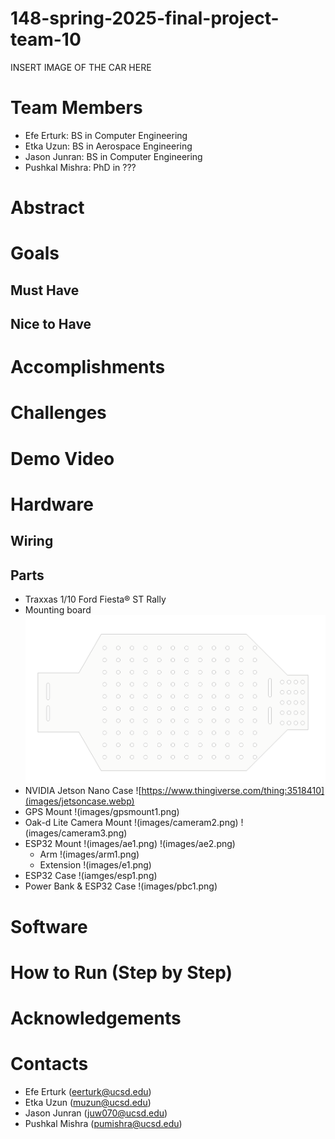 # 148-spring-2025-final-project-team-10
INSERT IMAGE OF THE CAR HERE

# Team Members
- Efe Erturk: BS in Computer Engineering 
- Etka Uzun: BS in Aerospace Engineering
- Jason Junran: BS in Computer Engineering
- Pushkal Mishra: PhD in ???
  
# Abstract

# Goals

## Must Have

## Nice to Have

# Accomplishments

# Challenges

# Demo Video

# Hardware

## Wiring


## Parts
- Traxxas 1/10 Ford Fiesta® ST Rally
- Mounting board
  ![Cut from acrylic](images/board.png)
- NVIDIA Jetson Nano Case
  ![https://www.thingiverse.com/thing:3518410](images/jetsoncase.webp)
- GPS Mount
  !(images/gpsmount1.png)
- Oak-d Lite Camera Mount
  !(images/cameram2.png)
  !(images/cameram3.png)
- ESP32 Mount
  !(images/ae1.png)
  !(images/ae2.png)
  - Arm
    !(images/arm1.png)
  - Extension
    !(images/e1.png)
- ESP32 Case
  !(iamges/esp1.png)
- Power Bank & ESP32 Case
  !(images/pbc1.png)

# Software

# How to Run (Step by Step)

# Acknowledgements

# Contacts
- Efe Erturk (eerturk@ucsd.edu)
- Etka Uzun (muzun@ucsd.edu)
- Jason Junran (juw070@ucsd.edu)
- Pushkal Mishra (pumishra@ucsd.edu)
